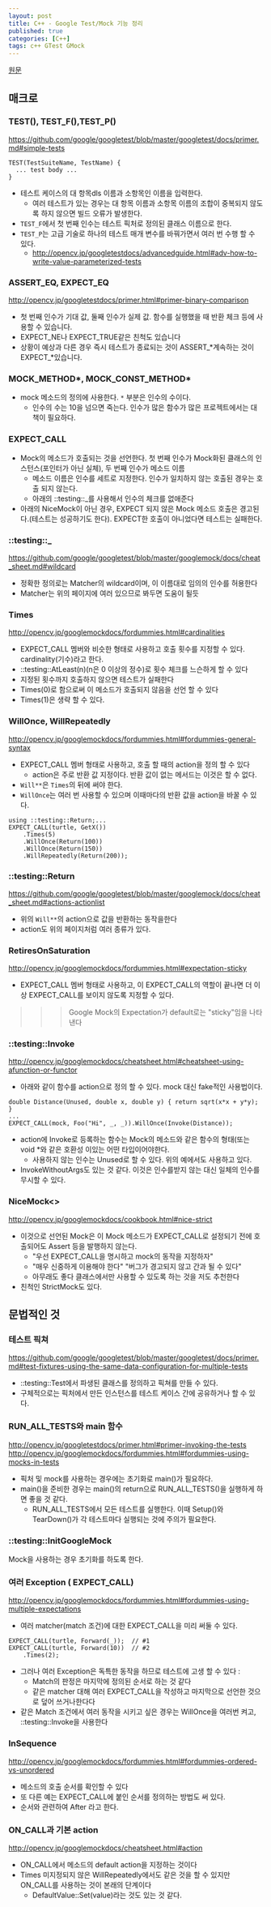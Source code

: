 ```yaml
---
layout: post
title: C++ - Google Test/Mock 기능 정리
published: true
categories: [C++]
tags: c++ GTest GMock
---
```

[원문](https://qiita.com/hakua-doublemoon/items/0b81cc069b53431df20f )  
  
## 매크로
  
### TEST(), TEST_F(),TEST_P()
https://github.com/google/googletest/blob/master/googletest/docs/primer.md#simple-tests  

```
TEST(TestSuiteName, TestName) {
  ... test body ...
}
```
  
- 테스트 케이스의 대 항목dls 이름과 소항목인 이름을 입력한다.
    - 여러 테스트가 있는 경우는 대 항목 이름과 소항목 이름의 조합이 중복되지 않도록 하지 않으면 빌드 오류가 발생한다.
- `TEST_F`에서 첫 번째 인수는 테스트 픽처로 정의된 클래스 이름으로 한다.
- `TEST_P`는 고급 기술로 하나의 테스트 매개 변수를 바꿔가면서 여러 번 수행 할 수 있다.
    - http://opencv.jp/googletestdocs/advancedguide.html#adv-how-to-write-value-parameterized-tests
  
  
### ASSERT_EQ, EXPECT_EQ
http://opencv.jp/googletestdocs/primer.html#primer-binary-comparison  
  
- 첫 번째 인수가 기대 값, 둘째 인수가 실제 값. 함수를 실행했을 때 반환 체크 등에 사용할 수 있습니다.
- EXPECT_NE나 EXPECT_TRUE같은 친척도 있습니다
- 상황이 예상과 다른 경우 즉시 테스트가 종료되는 것이 ASSERT_*계속하는 것이 EXPECT_*있습니다.
  
  
### MOCK_METHOD*, MOCK_CONST_METHOD*
- mock 메소드의 정의에 사용한다. `*` 부분은 인수의 수이다.
    - 인수의 수는 10을 넘으면 죽는다. 인수가 많은 함수가 많은 프로젝트에서는 대책이 필요하다.
  
  
### EXPECT_CALL
- Mock의 메소드가 호출되는 것을 선언한다. 첫 번째 인수가 Mock화된 클래스의 인스턴스(포인터가 아닌 실체), 두 번째 인수가 메소드 이름
    - 메소드 이름은 인수를 세트로 지정한다. 인수가 일치하지 않는 호출된 경우는 호출 되지 않는다.
    - 아래의 ::testing::_를 사용해서 인수의 체크를 없애준다
- 아래의 NiceMock이 아닌 경우, EXPECT 되지 않은 Mock 메소드 호출은 경고된다.(테스트는 성공하기도 한다). EXPECT한 호출이 아니었다면 테스트는 실패한다.
  
  
### ::testing::_
https://github.com/google/googletest/blob/master/googlemock/docs/cheat_sheet.md#wildcard  
  
- 정확한 정의로는 Matcher의 wildcard이며, 이 이름대로 임의의 인수를 허용한다
- Matcher는 위의 페이지에 여러 있으므로 봐두면 도움이 될듯
  
  
### Times
http://opencv.jp/googlemockdocs/fordummies.html#cardinalities  
  
- EXPECT_CALL 멤버와 비슷한 형태로 사용하고 호출 횟수를 지정할 수 있다. cardinality(기수)라고 한다.
- ::testing::AtLeast(n)(n은 0 이상의 정수)로 횟수 체크를 느슨하게 할 수 있다
- 지정된 횟수까지 호출하지 않으면 테스트가 실패한다
- Times(0)로 함으로써 이 메소드가 호출되지 않음을 선언 할 수 있다
- Times(1)은 생략 할 수 있다.
  
  
### WillOnce, WillRepeatedly
http://opencv.jp/googlemockdocs/fordummies.html#fordummies-general-syntax  
  
- EXPECT_CALL 멤버 형태로 사용하고, 호출 할 때의 action을 정의 할 수 있다
    - action은 주로 반환 값 지정이다. 반환 값이 없는 메서드는 이것은 할 수 없다.
- `Will**`은 `Times`의 뒤에 써야 한다.
- `WillOnce`는 여러 번 사용할 수 있으며 이때마다의 반환 값을 action을 바꿀 수 있다.
  
```
using ::testing::Return;...
EXPECT_CALL(turtle, GetX())
    .Times(5)
    .WillOnce(Return(100))
    .WillOnce(Return(150))
    .WillRepeatedly(Return(200));
```
  
  
### ::testing::Return
https://github.com/google/googletest/blob/master/googlemock/docs/cheat_sheet.md#actions-actionlist  
  
- 위의 `Will**`의 action으로 값을 반환하는 동작을한다
- action도 위의 페이지처럼 여러 종류가 있다. 
  
  
### RetiresOnSaturation
http://opencv.jp/googlemockdocs/fordummies.html#expectation-sticky  
  
- EXPECT_CALL 멤버 형태로 사용하고, 이 EXPECT_CALL의 역할이 끝나면 더 이상 EXPECT_CALL를 보이지 않도록 지정할 수 있다.  
>>> Google Mock의 Expectation가 default로는 "sticky"임을 나타낸다
  
  
### ::testing::Invoke
http://opencv.jp/googlemockdocs/cheatsheet.html#cheatsheet-using-afunction-or-functor  
  
- 아래와 같이 함수를 action으로 정의 할 수 있다. mock 대신 fake적인 사용법이다.  
``` 
double Distance(Unused, double x, double y) { return sqrt(x*x + y*y); }
...
EXPECT_CALL(mock, Foo("Hi", _, _)).WillOnce(Invoke(Distance));
```
  
- action에 Invoke로 등록하는 함수는 Mock의 메소드와 같은 함수의 형태(또는 void *와 같은 호환성 이있는 어떤 타입이어야한다.
    - 사용하지 않는 인수는 Unused로 할 수 있다. 위의 예에서도 사용하고 있다.
- InvokeWithoutArgs도 있는 것 같다. 이것은 인수를받지 않는 대신 일체의 인수를 무시할 수 있다.
  
  
### NiceMock<>
http://opencv.jp/googlemockdocs/cookbook.html#nice-strict  
  
- 이것으로 선언된 Mock은 이 Mock 메소드가 EXPECT_CALL로 설정되기 전에 호출되어도 Assert 등을 발행하지 않는다.
    - "우선 EXPECT_CALL을 명시하고 mock의 동작을 지정하자"
    - "매우 신중하게 이용해야 한다"  "버그가 경고되지 않고 간과 될 수 있다"
    - 아무래도 좋다 클래스에서만 사용할 수 있도록 하는 것을 저도 추천한다
- 친척인 StrictMock도 있다.
  
  
  
## 문법적인 것
  
### 테스트 픽쳐
https://github.com/google/googletest/blob/master/googletest/docs/primer.md#test-fixtures-using-the-same-data-configuration-for-multiple-tests  
  
- ::testing::Test에서 파생된 클래스를 정의하고 픽쳐를 만들 수 있다.
- 구체적으로는 픽처에서 만든 인스턴스를 테스트 케이스 간에 공유하거나 할 수 있다.
  
  
### RUN_ALL_TESTS와 main 함수
http://opencv.jp/googletestdocs/primer.html#primer-invoking-the-tests  
http://opencv.jp/googlemockdocs/fordummies.html#fordummies-using-mocks-in-tests  
  
- 픽처 및 mock를 사용하는 경우에는 초기화로 main()가 필요하다.
- main()을 준비한 경우는 main()의 return으로 RUN_ALL_TESTS()을 실행하게 하면 좋을 것 같다.
    - RUN_ALL_TESTS에서 모든 테스트를 실행한다. 이때 Setup()와 TearDown()가 각 테스트마다 실행되는 것에 주의가 필요한다.
  
  
### ::testing::InitGoogleMock
Mock을 사용하는 경우 초기화를 하도록 한다.  
  
  
### 여러 Exception ( EXPECT_CALL)
http://opencv.jp/googlemockdocs/fordummies.html#fordummies-using-multiple-expectations  
  
- 여러 matcher(match 조건)에 대한 EXPECT_CALL을 미리 써둘 수 있다.  
  
```  
EXPECT_CALL(turtle, Forward(_));  // #1
EXPECT_CALL(turtle, Forward(10))  // #2
    .Times(2);
```
  
- 그러나 여러 Exception은 독특한 동작을 하므로 테스트에 고생 할 수 있다 :
    - Match의 판정은 마지막에 정의된 순서로 하는 것 같다
    - 같은 matcher 대해 여러 EXPECT_CALL을 작성하고 마지막으로 선언한 것으로 덮어 쓰거나한다다
- 같은 Match 조건에서 여러 동작을 시키고 싶은 경우는 WillOnce을 여러번 켜고, ::testing::Invoke을 사용한다
  
  
### InSequence
http://opencv.jp/googlemockdocs/fordummies.html#fordummies-ordered-vs-unordered  
  
- 메소드의 호출 순서를 확인할 수 있다
- 또 다른 예는 EXPECT_CALL에 붙인 순서를 정의하는 방법도 써 있다.
-  순서와 관련하여 After 라고 한다.
  
  
### ON_CALL과 기본 action
http://opencv.jp/googlemockdocs/cheatsheet.html#action  
  
- ON_CALL에서 메소드의 default action을 지정하는 것이다
- Times 미지정되지 않은 WillRepeatedly에서도 같은 것을 할 수 있지만 ON_CALL를 사용하는 것이 본래의 단계이다
    - DefaultValue<T>::Set(value)라는 것도 있는 것 같다.
  